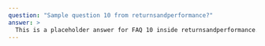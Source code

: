 ```yaml
---
question: "Sample question 10 from returnsandperformance?"
answer: >
  This is a placeholder answer for FAQ 10 inside returnsandperformance. It uses proper YAML block formatting to avoid any parsing issues.
---
```

